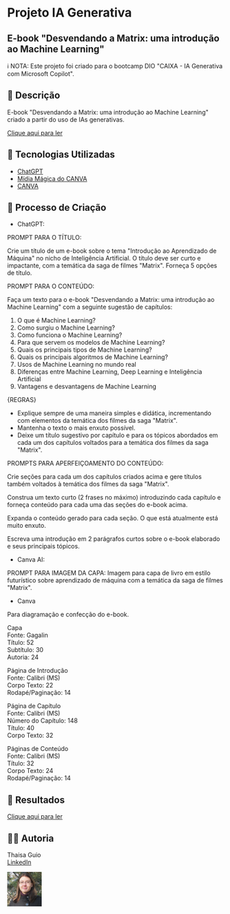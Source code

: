 # Projeto IA Generativa
## E-book "Desvendando a Matrix: uma introdução ao Machine Learning"

ℹ️ NOTA: Este projeto foi criado para o bootcamp DIO "CAIXA - IA Generativa com Microsoft Copilot".

## 📒 Descrição
E-book "Desvendando a Matrix: uma introdução ao Machine Learning" criado a partir do uso de IAs generativas.

[Clique aqui para ler](e-book-desvendando-a-matrix-uma-introducao-ao-machine-learning.pdf)

## 🤖 Tecnologias Utilizadas
- [ChatGPT](https://chatgpt.com/)
- [Mídia Mágica do CANVA](https://www.canva.com/pt_br/magia/)
- [CANVA](https://www.canva.com/)

## 🧐 Processo de Criação

- ChatGPT:

PROMPT PARA O TÍTULO:

Crie um título de um e-book sobre o tema "Introdução ao Aprendizado de Máquina" no nicho de Inteligência Artificial. O título deve ser curto e impactante, com a temática da saga de filmes "Matrix". Forneça 5 opções de título.

PROMPT PARA O CONTEÚDO:

Faça um texto para o e-book "Desvendando a Matrix: uma introdução ao Machine Learning" com a seguinte sugestão de capítulos: 
1. O que é Machine Learning?
2. Como surgiu o Machine Learning?
3. Como funciona o Machine Learning?
4. Para que servem os modelos de Machine Learning?
5. Quais os principais tipos de Machine Learning?
6. Quais os principais algoritmos de Machine Learning?
7. Usos de Machine Learning no mundo real
8. Diferenças entre Machine Learning, Deep Learning e Inteligência Artificial
9. Vantagens e desvantagens de Machine Learning

{REGRAS}
- Explique sempre de uma maneira simples e didática, incrementando com elementos da temática dos filmes da saga "Matrix".
- Mantenha o texto o mais enxuto possível.
- Deixe um título sugestivo por capítulo e para os tópicos abordados em cada um dos capítulos voltados para a temática dos filmes da saga "Matrix".

PROMPTS PARA APERFEIÇOAMENTO DO CONTEÚDO:

Crie seções para cada um dos capítulos criados acima e gere títulos também voltados à temática dos filmes da saga "Matrix".

Construa um texto curto (2 frases no máximo) introduzindo cada capítulo e forneça conteúdo para cada uma das seções do e-book acima.

Expanda o conteúdo gerado para cada seção. O que está atualmente está muito enxuto.

Escreva uma introdução em 2 parágrafos curtos sobre o e-book elaborado e seus principais tópicos.

- Canva AI:

PROMPT PARA IMAGEM DA CAPA:
Imagem para capa de livro em estilo futurístico sobre aprendizado de máquina com a temática da saga de filmes "Matrix".

- Canva

Para diagramação e confecção do e-book.

Capa  
Fonte: Gagalin  
Título: 52  
Subtítulo: 30  
Autoria: 24  

Página de Introdução  
Fonte: Calibri (MS)  
Corpo Texto: 22  
Rodapé/Paginação: 14  

Página de Capítulo  
Fonte: Calibri (MS)  
Número do Capítulo: 148  
Título: 40  
Corpo Texto: 32  

Páginas de Conteúdo  
Fonte: Calibri (MS)  
Título: 32  
Corpo Texto: 24  
Rodapé/Paginação: 14  

## 🚀 Resultados

[Clique aqui para ler](e-book-desvendando-a-matrix-uma-introducao-ao-machine-learning.pdf)

## 👨‍💻 Autoria

Thaisa Guio  
[LinkedIn](https://www.linkedin.com/thaisa-guio/) 

<img src="/images/thaisa-guio.png" width="80">
